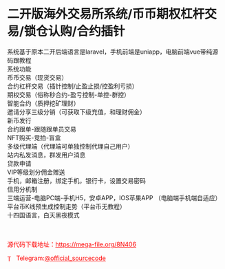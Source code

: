 # 二开版海外交易所系统/币币期权杠杆交易/锁仓认购/合约插针

系统基于原本二开后端语言是laravel，手机前端是uniapp，电脑前端vue带纯源码跟教程<br>系统功能<br>币币交易（现货交易）<br>合约杠杆交易（插针控制/止盈止损/控盈利亏损）<br>期权交易（俗称秒合约-盈亏控制-单控-群控）<br>智能合约（质押挖矿理财）<br>邀请分享三级分销（可获取下级充值，和理财佣金）<br>新币发行<br>合约跟单-跟随跟单员交易<br>NFT购买-竞拍-盲盒<br>多级代理端（代理端可单独控制代理自己用户）<br>站内私发消息，群发用户消息<br>贷款申请<br>VIP等级划分佣金赠送<br>手机，邮箱注册，绑定手机，银行卡，设置交易密码<br>信用分机制<br>三端运营-电脑PC端-手机H5，安卓APP，IOS苹果APP （电脑端手机端自适应）<br>平台币K线预生成控制走势（平台币无教程）<br>十四国语言，白天黑夜模式<br><br><br>


<p style="color: red;">源代码下载地址：<a href="https://mega-file.org/8N406" style="color: red;">https://mega-file.org/8N406</a></p><p style="color: red;"><img src="https://cdn-icons-png.flaticon.com/512/2111/2111646.png" alt="Telegram Icon" style="width: 16px; vertical-align: middle; margin-right: 5px;">Telegram:<a href="https://t.me/official_sourcecode" style="color: red;">@official_sourcecode</a></p>